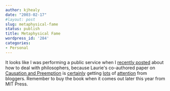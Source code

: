 ```yaml
---
author: kjhealy
date: "2003-02-17"
#layout: post
slug: metaphysical-fame
status: publish
title: Metaphysical Fame
wordpress_id: '284'
categories:
- Personal
---
```


It looks like I was performing a public service when I [recently posted](http://www.kieranhealy.org/blog/archives/000283.html#000283) about how to deal with philosophers, because Laurie's co-authored paper on [Causation and Preemption](/papers/causation-preemption.pdf) is [certainly](http://philosophyweblog.blogspot.com/2003_02_16_philosophyweblog_archive.html#89277678) getting [lots](http://www.matthewyglesias.com/archives/002212.html#002212) of [attention](http://calpundit.blogspot.com/2003_02_16_calpundit_archive.html#89276266) from bloggers. Remember to buy the book when it comes out later this year from MIT Press.
